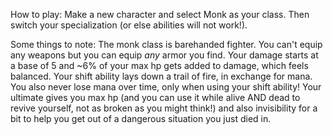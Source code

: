 How to play: Make a new character and select Monk as your class. Then switch your specialization (or else abilities will not work!).

Some things to note: The monk class is barehanded fighter. You can't equip any weapons but you can equip *any* armor you find. Your damage starts at a base of 5 and ~6% of your max hp gets added to damage, which feels balanced. Your shift ability lays down a trail of fire, in exchange for mana. You also never lose mana over time, only when using your shift ability! Your ultimate gives you max hp (and you can use it while alive AND dead to revive yourself, not as broken as you might think!) and also invisibility for a bit to help you get out of a dangerous situation you just died in. 
